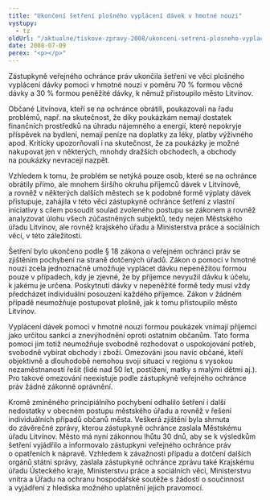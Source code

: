 ```yaml
---
title: "Ukončení šetření plošného vyplácení dávek v hmotné nouzi"
vystupy:
  - tz
oldUrl: "/aktualne/tiskove-zpravy-2008/ukonceni-setreni-plosneho-vyplaceni-davek-v-hmotne-nouzi"
date: 2008-07-09
perex: "<p></p>"
---
```


<!-- imported from the old website -->

<p class="Normln-web">Zástupkyně veřejného ochránce práv ukončila šetření ve věci plošného vyplácení dávky pomoci v hmotné nouzi v poměru 70 % formou věcné dávky a 30 % formou peněžité dávky, k němuž přistoupilo město Litvínov.</p><p class="Normln-web">Občané Litvínova, kteří se na ochránce obrátili, poukazovali na řadu problémů, např. na skutečnost, že díky poukázkám nemají dostatek finančních prostředků na úhradu nájemného a energií, které nepokryje příspěvek na bydlení, nemají peníze na doplatky za léky, platby výživného apod. Kriticky upozorňovali i na skutečnost, že za poukázky je možné nakupovat jen v některých, mnohdy dražších obchodech, a obchody na poukázky nevracejí nazpět.</p><p class="Normln-web">Vzhledem k tomu, že problém se netýká pouze osob, které se na ochránce obrátily přímo, ale mnohem širšího okruhu příjemců dávek v Litvínově, a rovněž v některých dalších městech se k podobné formě výplaty dávek přistupuje, zahájila v této věci zástupkyně ochránce šetření z vlastní iniciativy s cílem posoudit soulad zvoleného postupu se zákonem a rovněž analyzovat úlohu všech zúčastněných subjektů, tedy nejen Městského úřadu Litvínov, ale rovněž krajského úřadu a Ministerstva práce a sociálních věcí, v této záležitosti.</p><p class="Normln-web">Šetření bylo ukončeno podle § 18 zákona o veřejném ochránci práv se zjištěním pochybení na straně dotčených úřadů. Zákon o pomoci v hmotné nouzi zcela jednoznačně umožňuje vyplácet dávku nepeněžitou formou pouze v případech, kdy je zjevné, že by příjemce nevyužil dávku k účelu, k jakému je určena. Poskytnutí dávky v nepeněžité formě tedy musí vždy předcházet individuální posouzení každého příjemce. Zákon v žádném případě neumožňuje postupovat plošně, jak k tomu přistoupilo město Litvínov.</p><p class="Normln-web">Vyplácení dávek pomoci v hmotné nouzi formou poukázek vnímají příjemci jako určitou sankci a znevýhodnění oproti ostatním občanům. Tato forma pomoci jim totiž neumožňuje svobodně rozhodovat o uspokojování potřeb, svobodně vybírat obchody i zboží. Omezováni jsou navíc občané, kteří objektivně a dlouhodobě nemohou svoji situaci v regionu s vysokou nezaměstnaností řešit (lidé nad 50 let, postižení, matky s malými dětmi aj.). Pro takové omezování neexistuje podle zástupkyně veřejného ochránce práv žádné zákonné oprávnění.</p><p class="Normln-web">Kromě zmíněného principiálního pochybení odhalilo šetření i další nedostatky v obecném postupu městského úřadu a rovněž v řešení individuálních případů občanů města. Veškerá zjištění byla shrnuta do závěrečné zprávy, kterou zástupkyně ochránce zaslala Městskému úřadu Litvínov. Město má nyní zákonnou lhůtu 30 dnů, aby se k výsledkům šetření vyjádřilo a informovalo zástupkyni veřejného ochránce práv o opatřeních k nápravě. Vzhledem k závažnosti případu a dotčení dalších orgánů státní správy, zaslala zástupkyně ochránce zprávu také Krajskému úřadu Ústeckého kraje, Ministerstvu práce a sociálních věcí, Ministerstvu vnitra a Úřadu na ochranu hospodářské soutěže s žádostí o součinnost a vyjádření z hlediska možného uplatnění jejich pravomocí.</p><p class="Normln" style="TEXT-ALIGN: justify; TEXT-INDENT: 36pt"> </p>
